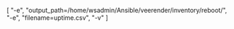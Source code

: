 [
  "-e",
  "output_path=/home/wsadmin/Ansible/veerender/inventory/reboot/",
  "-e",
  "filename=uptime.csv",
  "-v"
]
